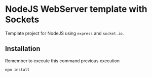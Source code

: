 # NodeJS WebServer template with Sockets

Template project for NodeJS using ``express`` and ``socket.io``.

## Installation

Remember to execute this command previous execution

```
npm install
```
